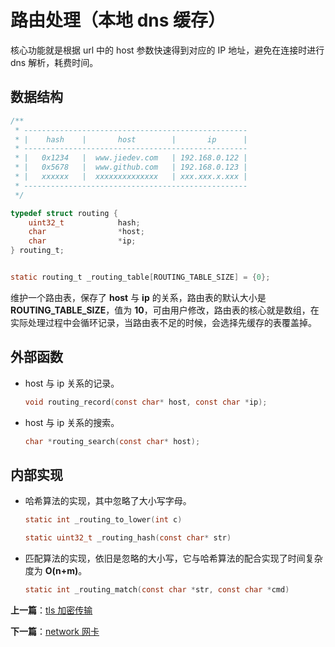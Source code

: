 # 路由处理（本地 dns 缓存）

核心功能就是根据 url 中的 host 参数快速得到对应的 IP 地址，避免在连接时进行 dns 解析，耗费时间。

## 数据结构

```c
/**
 * --------------------------------------------------
 * |    hash    |       host        |       ip      |
 * --------------------------------------------------
 * |   0x1234   |  www.jiedev.com   | 192.168.0.122 |
 * |   0x5678   |  www.github.com   | 192.168.0.123 |
 * |   xxxxxx   |  xxxxxxxxxxxxxx   | xxx.xxx.x.xxx |
 * --------------------------------------------------
 */

typedef struct routing {
    uint32_t            hash;
    char                *host;
    char                *ip;
} routing_t;


static routing_t _routing_table[ROUTING_TABLE_SIZE] = {0};
```

维护一个路由表，保存了 **host** 与 **ip** 的关系，路由表的默认大小是 **ROUTING_TABLE_SIZE**，值为 **10**，可由用户修改，路由表的核心就是数组，在实际处理过程中会循环记录，当路由表不足的时候，会选择先缓存的表覆盖掉。

## 外部函数

- host 与 ip 关系的记录。

    ```c
    void routing_record(const char* host, const char *ip);
    ```

- host 与 ip 关系的搜索。

    ```c
    char *routing_search(const char* host);
    ```

## 内部实现

- 哈希算法的实现，其中忽略了大小写字母。

    ```c
    static int _routing_to_lower(int c)

    static uint32_t _routing_hash(const char* str)
    ```

- 匹配算法的实现，依旧是忽略的大小写，它与哈希算法的配合实现了时间复杂度为 **O(n+m)**。

    ```c
    static int _routing_match(const char *str, const char *cmd)
    ```

**上一篇**：[tls 加密传输](./nettype_tls.md)

**下一篇**：[network 网卡](./network.md)
